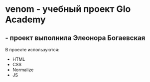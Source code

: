 # venom -  учебный проект Glo Academy
## - проект выполнила Элеонора Богаевская

В проекте используются:
- HTML
- CSS
- Normalize
- JS
